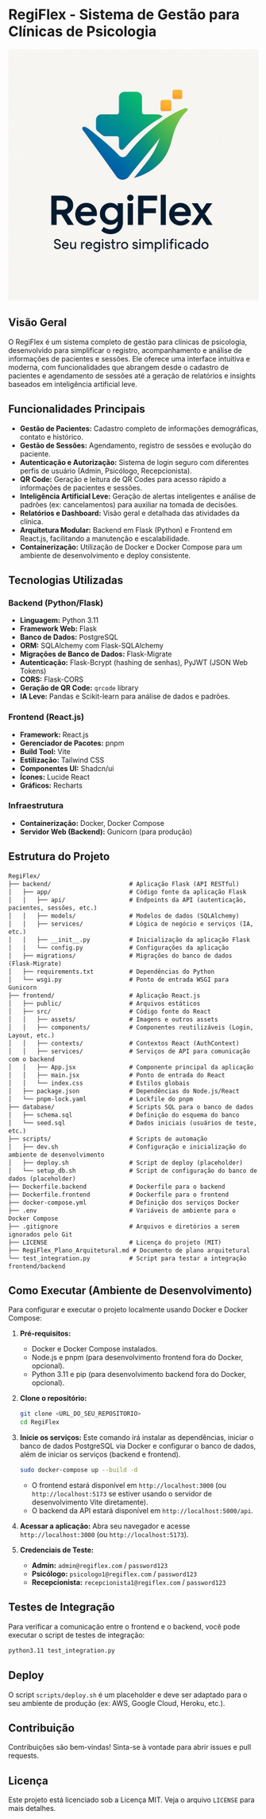# RegiFlex - Sistema de Gestão para Clínicas de Psicologia

![RegiFlex Logo](frontend/src/assets/regiflex-logo.jpg)

## Visão Geral

O RegiFlex é um sistema completo de gestão para clínicas de psicologia, desenvolvido para simplificar o registro, acompanhamento e análise de informações de pacientes e sessões. Ele oferece uma interface intuitiva e moderna, com funcionalidades que abrangem desde o cadastro de pacientes e agendamento de sessões até a geração de relatórios e insights baseados em inteligência artificial leve.

## Funcionalidades Principais

- **Gestão de Pacientes:** Cadastro completo de informações demográficas, contato e histórico.
- **Gestão de Sessões:** Agendamento, registro de sessões e evolução do paciente.
- **Autenticação e Autorização:** Sistema de login seguro com diferentes perfis de usuário (Admin, Psicólogo, Recepcionista).
- **QR Code:** Geração e leitura de QR Codes para acesso rápido a informações de pacientes e sessões.
- **Inteligência Artificial Leve:** Geração de alertas inteligentes e análise de padrões (ex: cancelamentos) para auxiliar na tomada de decisões.
- **Relatórios e Dashboard:** Visão geral e detalhada das atividades da clínica.
- **Arquitetura Modular:** Backend em Flask (Python) e Frontend em React.js, facilitando a manutenção e escalabilidade.
- **Containerização:** Utilização de Docker e Docker Compose para um ambiente de desenvolvimento e deploy consistente.

## Tecnologias Utilizadas

### Backend (Python/Flask)

- **Linguagem:** Python 3.11
- **Framework Web:** Flask
- **Banco de Dados:** PostgreSQL
- **ORM:** SQLAlchemy com Flask-SQLAlchemy
- **Migrações de Banco de Dados:** Flask-Migrate
- **Autenticação:** Flask-Bcrypt (hashing de senhas), PyJWT (JSON Web Tokens)
- **CORS:** Flask-CORS
- **Geração de QR Code:** `qrcode` library
- **IA Leve:** Pandas e Scikit-learn para análise de dados e padrões.

### Frontend (React.js)

- **Framework:** React.js
- **Gerenciador de Pacotes:** pnpm
- **Build Tool:** Vite
- **Estilização:** Tailwind CSS
- **Componentes UI:** Shadcn/ui
- **Ícones:** Lucide React
- **Gráficos:** Recharts

### Infraestrutura

- **Containerização:** Docker, Docker Compose
- **Servidor Web (Backend):** Gunicorn (para produção)

## Estrutura do Projeto

```
RegiFlex/
├── backend/                      # Aplicação Flask (API RESTful)
│   ├── app/                      # Código fonte da aplicação Flask
│   │   ├── api/                  # Endpoints da API (autenticação, pacientes, sessões, etc.)
│   │   ├── models/               # Modelos de dados (SQLAlchemy)
│   │   ├── services/             # Lógica de negócio e serviços (IA, etc.)
│   │   ├── __init__.py           # Inicialização da aplicação Flask
│   │   └── config.py             # Configurações da aplicação
│   ├── migrations/               # Migrações do banco de dados (Flask-Migrate)
│   ├── requirements.txt          # Dependências do Python
│   └── wsgi.py                   # Ponto de entrada WSGI para Gunicorn
├── frontend/                     # Aplicação React.js
│   ├── public/                   # Arquivos estáticos
│   ├── src/                      # Código fonte do React
│   │   ├── assets/               # Imagens e outros assets
│   │   ├── components/           # Componentes reutilizáveis (Login, Layout, etc.)
│   │   ├── contexts/             # Contextos React (AuthContext)
│   │   ├── services/             # Serviços de API para comunicação com o backend
│   │   ├── App.jsx               # Componente principal da aplicação
│   │   ├── main.jsx              # Ponto de entrada do React
│   │   └── index.css             # Estilos globais
│   ├── package.json              # Dependências do Node.js/React
│   └── pnpm-lock.yaml            # Lockfile do pnpm
├── database/                     # Scripts SQL para o banco de dados
│   ├── schema.sql                # Definição do esquema do banco
│   └── seed.sql                  # Dados iniciais (usuários de teste, etc.)
├── scripts/                      # Scripts de automação
│   ├── dev.sh                    # Configuração e inicialização do ambiente de desenvolvimento
│   ├── deploy.sh                 # Script de deploy (placeholder)
│   └── setup_db.sh               # Script de configuração do banco de dados (placeholder)
├── Dockerfile.backend            # Dockerfile para o backend
├── Dockerfile.frontend           # Dockerfile para o frontend
├── docker-compose.yml            # Definição dos serviços Docker
├── .env                          # Variáveis de ambiente para o Docker Compose
├── .gitignore                    # Arquivos e diretórios a serem ignorados pelo Git
├── LICENSE                       # Licença do projeto (MIT)
├── RegiFlex_Plano_Arquitetural.md # Documento de plano arquitetural
└── test_integration.py           # Script para testar a integração frontend/backend
```

## Como Executar (Ambiente de Desenvolvimento)

Para configurar e executar o projeto localmente usando Docker e Docker Compose:

1.  **Pré-requisitos:**
    *   Docker e Docker Compose instalados.
    *   Node.js e pnpm (para desenvolvimento frontend fora do Docker, opcional).
    *   Python 3.11 e pip (para desenvolvimento backend fora do Docker, opcional).

2.  **Clone o repositório:**
    ```bash
    git clone <URL_DO_SEU_REPOSITORIO>
    cd RegiFlex
    ```

3.  **Inicie os serviços:**
    Este comando irá instalar as dependências, iniciar o banco de dados PostgreSQL via Docker e configurar o banco de dados, além de iniciar os serviços (backend e frontend).
    ```bash
    sudo docker-compose up --build -d
    ```
    *   O frontend estará disponível em `http://localhost:3000` (ou `http://localhost:5173` se estiver usando o servidor de desenvolvimento Vite diretamente).
    *   O backend da API estará disponível em `http://localhost:5000/api`.

5.  **Acessar a aplicação:**
    Abra seu navegador e acesse `http://localhost:3000` (ou `http://localhost:5173`).

6.  **Credenciais de Teste:**
    *   **Admin:** `admin@regiflex.com` / `password123`
    *   **Psicólogo:** `psicologo1@regiflex.com` / `password123`
    *   **Recepcionista:** `recepcionista1@regiflex.com` / `password123`

## Testes de Integração

Para verificar a comunicação entre o frontend e o backend, você pode executar o script de testes de integração:

```bash
python3.11 test_integration.py
```

## Deploy

O script `scripts/deploy.sh` é um placeholder e deve ser adaptado para o seu ambiente de produção (ex: AWS, Google Cloud, Heroku, etc.).

## Contribuição

Contribuições são bem-vindas! Sinta-se à vontade para abrir issues e pull requests.

## Licença

Este projeto está licenciado sob a Licença MIT. Veja o arquivo `LICENSE` para mais detalhes.

